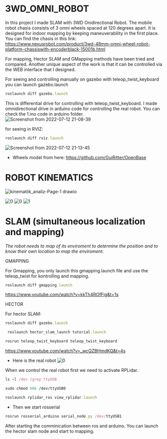 # 3WD_OMNI_ROBOT

In this project I made SLAM with 3WD Onidirectional Robot. The mobile robot chasis consists of 3 omni wheels spaced at 120 degrees apart. It is designed for indoor mapping by keeping maneuverability in the first place.
You can find the chasis in this link: https://www.nexusrobot.com/product/3wd-48mm-omni-wheel-robot-platform-chassiswith-encoderblack-15001b.html


For mapping, Hector SLAM and GMapping methods have been tried and compared.
Another unique aspect of the work is that it can be controlled via the WEB interface that I designed.

For seeing and controlling manually on gazebo with teleop_twist_keyboard you can launch gazebo.launch
```ruby
roslaunch diff gazebo.launch
```
This is differential drive for controlling with teleop_twist_keyboard. I made omnidirectional drive in arduino code for controlling the real robot. You can check the 1.ino code in arduino folder.
![Screenshot from 2022-07-12 21-08-39](https://user-images.githubusercontent.com/74606830/178563109-c2e8e62e-2823-4b6e-afdf-ad345e6d91a9.png)


for seeing in RVIZ:
```ruby
roslaunch diff rviz.launch
```
![Screenshot from 2022-07-12 21-13-45](https://user-images.githubusercontent.com/74606830/178565063-1f780ccb-dd4d-4c28-a404-c01b1e4f0e97.png)

 * Wheels model from here: https://github.com/GuiRitter/OpenBase

# ROBOT KINEMATICS

![kinematiik_analiz-Page-1 drawio](https://user-images.githubusercontent.com/74606830/178559020-290b9f84-4dd1-4643-b7a1-a13257a1a530.png)

![0](https://user-images.githubusercontent.com/74606830/178559258-94dfe103-12a5-4e8d-9d00-13d5b7112dc8.png)
![0](https://user-images.githubusercontent.com/74606830/178559350-2d6548e0-0939-41a9-9763-3a17bacbbce4.png)
![1](https://user-images.githubusercontent.com/74606830/178559474-562ad593-2ce1-4ab7-be49-52975bec436f.png)

# SLAM (simultaneous localization and mapping)

*The robot needs to map of its enviroment to determine the position and to know their own location to map the enviroment.*

GMAPPING

For Gmapping, you only launch this gmapping.launch file and use the teleop_twist for kontrolling and mapping.

```ruby
roslaunch diff gmapping.launch
```
https://www.youtube.com/watch?v=kkTh4ROfFig&t=1s

HECTOR

For hector SLAM:

```ruby
roslaunch diff gazebo.launch
```
```ruby
 roslaunch hector_slam_launch tutorial.launch 
```
```ruby
rosrun teleop_twist_keyboard teleop_twist_keyboard
```

https://www.youtube.com/watch?v=_wcQZBHmdKQ&t=4s

* Here is the real robot
![0](https://user-images.githubusercontent.com/74606830/178567926-40184dff-ba53-447d-88e9-74caa29f06ed.png)

When we control the real robot first we need to activate RPLidar.
```ruby
ls -l /dev |grep ttyUSB
```
```ruby
sudo chmod 666 /dev/ttyUSB0
```
```ruby
roslaunch rplidar_ros view_rplidar.launch
```
* Then we start rosserial
```ruby
rosrun rosserial_arduino serial_node.py /dev/ttyUSB1
```
After starting the comminication between ros and arduino. You can launch the hector slam node and start to mapping.

